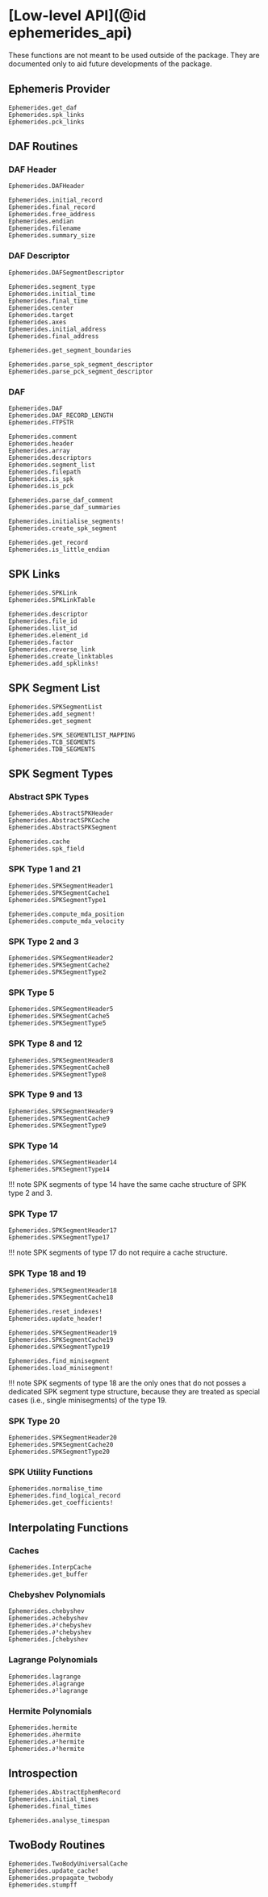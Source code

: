 # [Low-level API](@id ephemerides_api)

These functions are not meant to be used outside of the package. They are documented 
only to aid future developments of the package.

## Ephemeris Provider 

```@docs
Ephemerides.get_daf 
Ephemerides.spk_links 
Ephemerides.pck_links
```

## DAF Routines 

### DAF Header
```@docs 
Ephemerides.DAFHeader 

Ephemerides.initial_record 
Ephemerides.final_record 
Ephemerides.free_address
Ephemerides.endian 
Ephemerides.filename 
Ephemerides.summary_size
```

### DAF Descriptor 
```@docs
Ephemerides.DAFSegmentDescriptor 

Ephemerides.segment_type 
Ephemerides.initial_time
Ephemerides.final_time
Ephemerides.center
Ephemerides.target
Ephemerides.axes
Ephemerides.initial_address
Ephemerides.final_address

Ephemerides.get_segment_boundaries

Ephemerides.parse_spk_segment_descriptor
Ephemerides.parse_pck_segment_descriptor
```

### DAF 

```@docs
Ephemerides.DAF
Ephemerides.DAF_RECORD_LENGTH
Ephemerides.FTPSTR

Ephemerides.comment
Ephemerides.header
Ephemerides.array
Ephemerides.descriptors
Ephemerides.segment_list
Ephemerides.filepath
Ephemerides.is_spk
Ephemerides.is_pck

Ephemerides.parse_daf_comment
Ephemerides.parse_daf_summaries

Ephemerides.initialise_segments!
Ephemerides.create_spk_segment

Ephemerides.get_record
Ephemerides.is_little_endian
```

## SPK Links 
```@docs 
Ephemerides.SPKLink 
Ephemerides.SPKLinkTable

Ephemerides.descriptor 
Ephemerides.file_id
Ephemerides.list_id
Ephemerides.element_id
Ephemerides.factor
Ephemerides.reverse_link
Ephemerides.create_linktables
Ephemerides.add_spklinks!
```

## SPK Segment List 
```@docs 
Ephemerides.SPKSegmentList 
Ephemerides.add_segment! 
Ephemerides.get_segment

Ephemerides.SPK_SEGMENTLIST_MAPPING
Ephemerides.TCB_SEGMENTS
Ephemerides.TDB_SEGMENTS
```

## SPK Segment Types 

### Abstract SPK Types 
```@docs 
Ephemerides.AbstractSPKHeader 
Ephemerides.AbstractSPKCache 
Ephemerides.AbstractSPKSegment

Ephemerides.cache 
Ephemerides.spk_field
```

### SPK Type 1 and 21
```@docs 
Ephemerides.SPKSegmentHeader1
Ephemerides.SPKSegmentCache1 
Ephemerides.SPKSegmentType1

Ephemerides.compute_mda_position 
Ephemerides.compute_mda_velocity
```

### SPK Type 2 and 3
```@docs 
Ephemerides.SPKSegmentHeader2
Ephemerides.SPKSegmentCache2
Ephemerides.SPKSegmentType2
```

### SPK Type 5
```@docs 
Ephemerides.SPKSegmentHeader5
Ephemerides.SPKSegmentCache5
Ephemerides.SPKSegmentType5
```

### SPK Type 8 and 12
```@docs 
Ephemerides.SPKSegmentHeader8
Ephemerides.SPKSegmentCache8
Ephemerides.SPKSegmentType8
```

### SPK Type 9 and 13
```@docs
Ephemerides.SPKSegmentHeader9
Ephemerides.SPKSegmentCache9
Ephemerides.SPKSegmentType9
```

### SPK Type 14
```@docs
Ephemerides.SPKSegmentHeader14
Ephemerides.SPKSegmentType14
```

!!! note 
    SPK segments of type 14 have the same cache structure of SPK type 2 and 3.


### SPK Type 17
```@docs
Ephemerides.SPKSegmentHeader17
Ephemerides.SPKSegmentType17
```

!!! note 
    SPK segments of type 17 do not require a cache structure.


### SPK Type 18 and 19
```@docs
Ephemerides.SPKSegmentHeader18
Ephemerides.SPKSegmentCache18

Ephemerides.reset_indexes!
Ephemerides.update_header!

Ephemerides.SPKSegmentHeader19
Ephemerides.SPKSegmentCache19
Ephemerides.SPKSegmentType19

Ephemerides.find_minisegment
Ephemerides.load_minisegment!
```

!!! note 
    SPK segments of type 18 are the only ones that do not posses a dedicated SPK segment type structure, because they are treated as special cases (i.e., single minisegments) of the type 19.

### SPK Type 20
```@docs 
Ephemerides.SPKSegmentHeader20
Ephemerides.SPKSegmentCache20
Ephemerides.SPKSegmentType20
```

### SPK Utility Functions 
```@docs 
Ephemerides.normalise_time
Ephemerides.find_logical_record 
Ephemerides.get_coefficients!
```

## Interpolating Functions

### Caches 
```@docs 
Ephemerides.InterpCache 
Ephemerides.get_buffer
```

### Chebyshev Polynomials 

```@docs
Ephemerides.chebyshev
Ephemerides.∂chebyshev
Ephemerides.∂²chebyshev
Ephemerides.∂³chebyshev
Ephemerides.∫chebyshev
```

### Lagrange Polynomials 

```@docs 
Ephemerides.lagrange
Ephemerides.∂lagrange
Ephemerides.∂²lagrange
```

### Hermite Polynomials 

```@docs 
Ephemerides.hermite
Ephemerides.∂hermite
Ephemerides.∂²hermite
Ephemerides.∂³hermite
```

## Introspection 
```@docs 
Ephemerides.AbstractEphemRecord
Ephemerides.initial_times
Ephemerides.final_times

Ephemerides.analyse_timespan 
```

## TwoBody Routines 
```@docs 
Ephemerides.TwoBodyUniversalCache 
Ephemerides.update_cache!
Ephemerides.propagate_twobody
Ephemerides.stumpff
```


